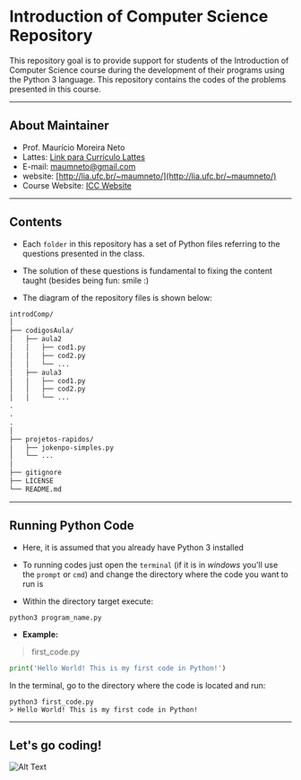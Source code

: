 # **Introduction of Computer Science Repository**
  
This repository goal is to provide support for students of the Introduction of Computer Science course during the development of their programs using the Python 3 language. This repository contains the codes of the problems presented in this course.
  
-----

## **About Maintainer**

- Prof. Maurício Moreira Neto
- Lattes: [Link para Currículo Lattes](http://lattes.cnpq.br/7534400645876830)
- E-mail: <maumneto@gmail.com>
- website: [http://lia.ufc.br/~maumneto/](http://lia.ufc.br/~maumneto/)
- Course Website: [ICC Website](https://maumneto.github.io/icc/index.html)

-----

## **Contents**

- Each `folder` in this repository has a set of Python files referring to the questions presented in the class.
  
- The solution of these questions is fundamental to fixing the content taught (besides being fun: smile :)
  
- The diagram of the repository files is shown below:
  
```markdown
introdComp/
│
├── codigosAula/
│   ├── aula2
│   │   ├── cod1.py
│   │   ├── cod2.py
│   │   └── ...
│   ├── aula3
│   │   ├── cod1.py
│   │   ├── cod2.py
│   │   └── ...
.
.
.
│
├── projetos-rapidos/
│   ├── jokenpo-simples.py
│   └── ...
│
├── gitignore
├── LICENSE
└── README.md
```

-----

## **Running Python Code**

- Here, it is assumed that you already have Python 3 installed

- To running codes just open the `terminal` (if it is in *windows* you'll use the `prompt` or `cmd`) and change the directory where the code you want to run is
  
- Within the directory target execute:

```console
python3 program_name.py
```

- **Example:**

> first_code.py

```python
print('Hello World! This is my first code in Python!')
```

In the terminal, go to the directory where the code is located and run:

```terminal
python3 first_code.py
> Hello World! This is my first code in Python!
```

-----

<!-- ## **Projeto 1 - Digital Banking**

- O projeto `digital banking` tem o objetivo de desenvolver um banco digital **sem** persistência de dados

- Este projeto serve para treinar os elementos básicos da linguagem Python 3

- Para executar este projeto basta utilizar o comando:

```console
python3 main.py
```

----- -->

## **Let's go coding!**

![Alt Text](https://media.giphy.com/media/LmNwrBhejkK9EFP504/giphy.gif)
